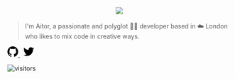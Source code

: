 <a
  class="link"
  href="https://github.com/aitorfernandez?tab=repositories">
  <p align="center">
    <img width="960" src="./hello.gif">
  </p>
</a>

> I'm Aitor, a passionate and polyglot 👨‍💻 developer based in ☁️ London who likes to mix code in creative ways.

<p>
  <a
    class="link"
    href="https://github.com/aitorfernandez?tab=repositories">
    <img height="24" src="./github.svg" />
  </a>
  &nbsp;
  <a
    class="link"
    href="https://twitter.com/aitorfernandez">
    <img height="24" src="./twitter.svg" />
  </a>
</p>

![visitors](https://visitor-badge.glitch.me/badge?page_id=aitorfernandez.aitorfernandez)

